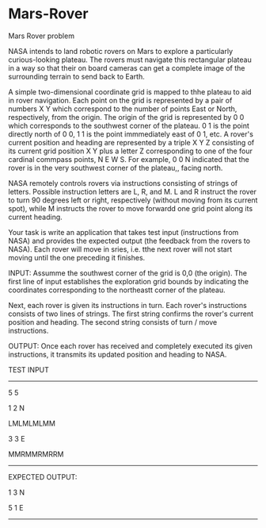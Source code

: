 # Mars-Rover
Mars Rover problem

NASA intends to land robotic rovers on Mars to explore a particularly curious-looking plateau. The rovers must navigate this rectangular plateau in a way so that their on board cameras can get a complete image of the surrounding terrain to send back to Earth.

A simple two-dimensional coordinate grid is mapped to thhe plateau to aid in rover navigation. Each point on the grid is represented by a pair of numbers X Y which correspond to the number of points East or North, respectively, from the origin. The origin of the grid is represented by 0 0 which corresponds to the southwest corner of the plateau. 0 1 is the point directly north of 0 0, 1 1 is the point immmediately east of 0 1, etc. A rover's current position and heading are represented by a triple X Y Z consisting of its current grid position X Y plus a letter Z corresponding to one of the four cardinal commpass points, N E W S. For example, 0 0 N indicated that the rover is in the very southwest corner of the plateau,, facing north.

NASA remotely controls rovers via instructions consisting of strings of letters. Possible instruction letters are L, R, and M. L and R instruct the rover to turn 90 degrees left or right, respectively (without moving from its current spot), while M instructs the rover to move forwardd one grid point along its current heading. 

Your task is write an application that takes test input (instructions from NASA) and provides the expected output (the feedback from the rovers to NASA). Each rover will move in sries, i.e. tthe next rover will not start moving until the one preceding it finishes.

INPUT:
Assumme the southwest corner of the grid is 0,0 (the origin). The first line of input establishes the exploration grid bounds by indicating the coordinates corresponding to the northeastt corner of the plateau.

Next, each rover is given its instructions in turn. Each rover's instructions consists of two lines of strings. The first string confirms the rover's current position and heading. The second string consists of turn / move instructions.

OUTPUT:
Once each rover has received and completely executed its given instructions, it transmits its updated position and heading to NASA.

TEST INPUT
_________________
5 5

1 2 N

LMLMLMLMM

3 3 E

MMRMMRMRRM
_________________
EXPECTED OUTPUT:

1 3 N

5 1 E
_________________
